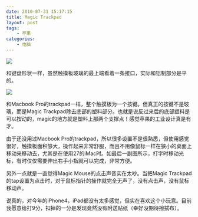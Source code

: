 ```yaml
---
date: 2010-07-31 15:17:15
title: Magic Trackpad
layout: post
tags:
    - 苹果
categories:
    - 电脑
---
```

![](https://lh5.googleusercontent.com/-fQpLUou3h78/TvwGA5ANT5I/AAAAAAABigs/pvJ-86LZm7g/s800/img_0013.jpeg)

和键盘形状一样，虽然触摸板玻璃的最上端看着一条接口，实际和铝制部分是平的。

![](https://lh6.googleusercontent.com/-GHcGXJ2VHV8/TvwGA07OLdI/AAAAAAABigo/SJqv-zHfuvU/s800/img_0002.jpeg)

和Macbook Pro的trackpad一样，整个触摸板为一个按键。但真正的按键不是玻璃，而是Magic Trackpad除去底部的塑料部分。也就是说反过来后的底部塑料是可以按动的，magic的地方就是塑料上那两个支撑点！感觉苹果的工业设计真是有才。

由于还没用过Macbook Pro的trackpad，所以很多设置不是很熟悉，但使用感觉很好，触摸板面积够大，操作起来非常舒服，而且不用像鼠标一样在狭小的桌面上移动来移动去，尤其是在使用27的iMac时。如最后一副图所示，打字时移动光标，有时仅仅需要伸出右手小指就可以完成，非常方便。

另外一点就是一直觉得Magic Mouse的点击声音实在太吵。当把Magic Trackpad的tap设置为点击时，对于鼠标指针的操作就完全无声了，没有点击声，没有鼠标移动声。

说真的，对今年的iPhone4，iPad都没有太多感觉，但实在喜欢这个小玩意。目前我愿意给打9分，扣掉的一分是发现竟然没有附送贴纸（幸好没期待擦拭布）。
